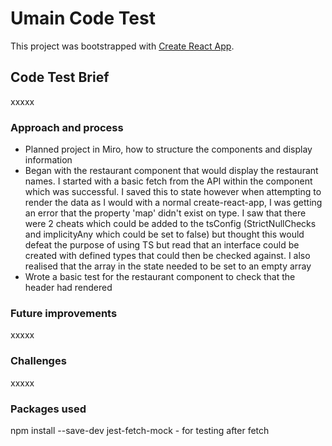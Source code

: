 # Umain Code Test

This project was bootstrapped with [Create React App](https://github.com/facebook/create-react-app).

## Code Test Brief

xxxxx

### Approach and process

- Planned project in Miro, how to structure the components and display information
- Began with the restaurant component that would display the restaurant names. I started with a basic fetch from the API within the component which was successful. I saved this to state however when attempting to render the data as I would with a normal create-react-app, I was getting an error that the property 'map' didn't exist on type. I saw that there were 2 cheats which could be added to the tsConfig (StrictNullChecks and implicityAny which could be set to false) but thought this would defeat the purpose of using TS but read that an interface could be created with defined types that could then be checked against. I also realised that the array in the state needed to be set to an empty array
- Wrote a basic test for the restaurant component to check that the header had rendered

### Future improvements

xxxxx

### Challenges

xxxxx

### Packages used

npm install --save-dev jest-fetch-mock - for testing after fetch
